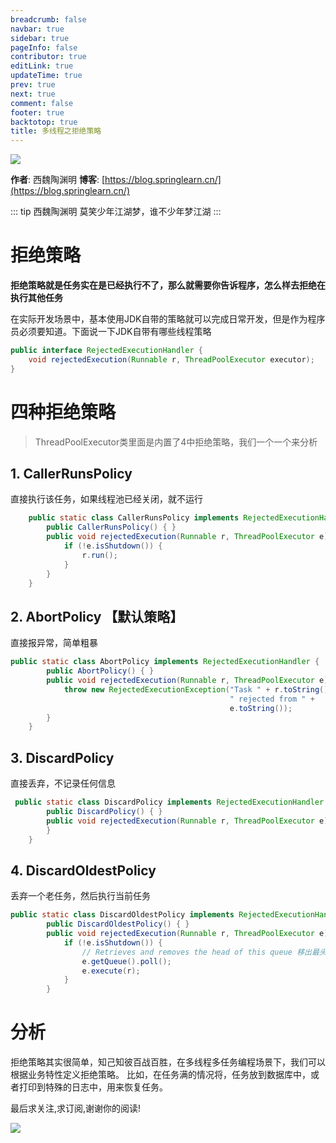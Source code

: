 ```yaml
---
breadcrumb: false
navbar: true
sidebar: true
pageInfo: false
contributor: true
editLink: true
updateTime: true
prev: true
next: true
comment: false
footer: true
backtotop: true
title: 多线程之拒绝策略
---
```



![](https://img.springlearn.cn/learn_c87a079fcea0d7893b03d4d57478bca7.png)

**作者**: 西魏陶渊明
**博客**: [https://blog.springlearn.cn/](https://blog.springlearn.cn/)

::: tip 西魏陶渊明
莫笑少年江湖梦，谁不少年梦江湖
:::


# 拒绝策略

**拒绝策略就是任务实在是已经执行不了，那么就需要你告诉程序，怎么样去拒绝在执行其他任务**

在实际开发场景中，基本使用JDK自带的策略就可以完成日常开发，但是作为程序员必须要知道。下面说一下JDK自带有哪些线程策略

```java
public interface RejectedExecutionHandler {
    void rejectedExecution(Runnable r, ThreadPoolExecutor executor);
}
```



# 四种拒绝策略

> ThreadPoolExecutor类里面是内置了4中拒绝策略，我们一个一个来分析

## 1. CallerRunsPolicy

直接执行该任务，如果线程池已经关闭，就不运行

```java
    public static class CallerRunsPolicy implements RejectedExecutionHandler {
        public CallerRunsPolicy() { }
        public void rejectedExecution(Runnable r, ThreadPoolExecutor e) {
            if (!e.isShutdown()) {
                r.run();
            }
        }
    }
```

## 2. AbortPolicy 【默认策略】

直接报异常，简单粗暴

```java
public static class AbortPolicy implements RejectedExecutionHandler {
        public AbortPolicy() { }
        public void rejectedExecution(Runnable r, ThreadPoolExecutor e) {
            throw new RejectedExecutionException("Task " + r.toString() +
                                                 " rejected from " +
                                                 e.toString());
        }
    }
```

## 3. DiscardPolicy

直接丢弃，不记录任何信息

```java
 public static class DiscardPolicy implements RejectedExecutionHandler {
        public DiscardPolicy() { }
        public void rejectedExecution(Runnable r, ThreadPoolExecutor e) {
        }
    }
```

## 4. DiscardOldestPolicy

丢弃一个老任务，然后执行当前任务

```java
public static class DiscardOldestPolicy implements RejectedExecutionHandler {
        public DiscardOldestPolicy() { }
        public void rejectedExecution(Runnable r, ThreadPoolExecutor e) {
            if (!e.isShutdown()) {
				// Retrieves and removes the head of this queue 移出最头任务，也就是老任务
                e.getQueue().poll();
                e.execute(r);
            }
        }
```

# 分析

拒绝策略其实很简单，知己知彼百战百胜，在多线程多任务编程场景下，我们可以根据业务特性定义拒绝策略。
比如，在任务满的情况将，任务放到数据库中，或者打印到特殊的日志中，用来恢复任务。

最后求关注,求订阅,谢谢你的阅读!


![](https://img.springlearn.cn/blog/learn_1589360371000.png)
